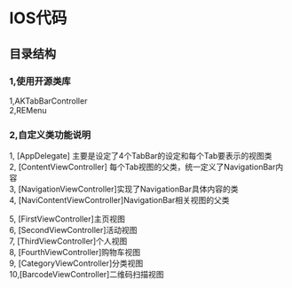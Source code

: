 IOS代码
===================================
目录结构
-----------------------------------
### 1,使用开源类库
1,AKTabBarController<br/>
2,REMenu<br/>

### 2,自定义类功能说明
1, [AppDelegate] 主要是设定了4个TabBar的设定和每个Tab要表示的视图类 <br/>
2, [ContentViewController] 每个Tab视图的父类，统一定义了NavigationBar内容<br/>
3, [NavigationViewController]实现了NavigationBar具体内容的类<br/>
4, [NaviContentViewController]NavigationBar相关视图的父类<br/>

5, [FirstViewController]主页视图<br/>
6, [SecondViewController]活动视图<br/>
7, [ThirdViewController]个人视图<br/>
8, [FourthViewController]购物车视图<br/>
9, [CategoryViewController]分类视图<br/>
10,[BarcodeViewController]二维码扫描视图<br/>

